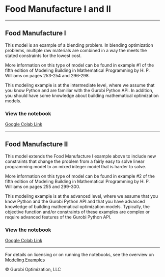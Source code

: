 # Food Manufacture I and II

---
## Food Manufacture I
This model is an example of a blending problem. In blending optimization problems, multiple raw materials are combined 
in a way the meets the stated constraints for the lowest cost.

More information on this type of model can be found in example #1 of the fifth edition of Modeling Building in 
Mathematical Programming by H. P. Williams on pages 253-254 and 296-298.

This modeling example is at the intermediate level, where we assume that you know Python and are familiar with the 
Gurobi Python API. In addition, you should have some knowledge about building mathematical optimization models.

### View the notebook

[Google Colab Link](https://colab.research.google.com/github/Gurobi/modeling-examples/blob/master/food_manufacturing_1_2/food_manufacture_1.ipynb)

---
## Food Manufacture II
This model extends the Food Manufacture I example above to include new constraints that change the problem from a 
fairly easy to solve linear programming model to an mixed integer model that is harder to solve.

More information on this type of model can be found in example #2 of the fifth edition of Modeling Building in 
Mathematical Programming by H. P. Williams on pages 255 and 299-300.

This modeling example is at the advanced level, where we assume that you know Python and the Gurobi Python API and 
that you have advanced knowledge of building mathematical optimization models. Typically, the objective function 
and/or constraints of these examples are complex or require advanced features of the Gurobi Python API.

### View the notebook

[Google Colab Link](https://colab.research.google.com/github/Gurobi/modeling-examples/blob/master/food_manufacturing_1_2/food_manufacture_2.ipynb)

----
For details on licensing or on running the notebooks, see the overview on [Modeling Examples](../)

© Gurobi Optimization, LLC